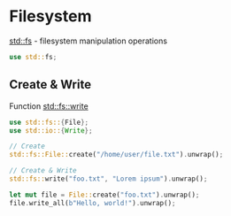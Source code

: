 # Filesystem

[std::fs](https://doc.rust-lang.org/stable/std/fs/index.html) - filesystem manipulation operations

```rs
use std::fs;
```

## Create & Write

Function [std::fs::write](https://doc.rust-lang.org/stable/std/fs/fn.write.html)

```rs
use std::fs::{File};
use std::io::{Write};

// Create
std::fs::File::create("/home/user/file.txt").unwrap();

// Create & Write
std::fs::write("foo.txt", "Lorem ipsum").unwrap();

let mut file = File::create("foo.txt").unwrap();
file.write_all(b"Hello, world!").unwrap();
```
